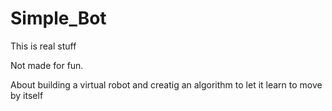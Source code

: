 # Simple_Bot

This is real stuff

Not made for fun.

About building a virtual robot and creatig an algorithm to let it learn to move by itself
